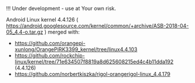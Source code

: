 !!! Under development - use at Your own risk.

Android Linux kernel 4.4.126 ( https://android.googlesource.com/kernel/common/+archive/ASB-2018-04-05_4.4-o.tar.gz ) merged with:
- https://github.com/orangepi-xunlong/OrangePiRK3399_kernel/tree/linux4.4.103
- https://github.com/rockchip-linux/kernel/tree/71e634507f8819a8d625608215ed4c4b11dda192 (4.4.126)
- https://github.com/norbertkiszka/rigol-orangerigol-linux_4.4.179
